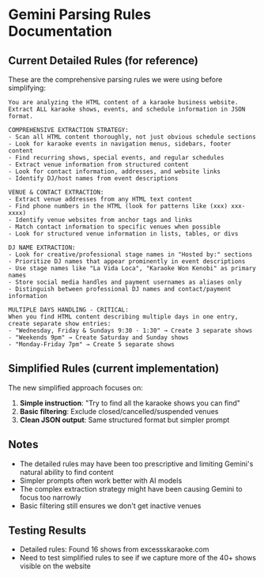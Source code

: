 # Gemini Parsing Rules Documentation

## Current Detailed Rules (for reference)

These are the comprehensive parsing rules we were using before simplifying:

```
You are analyzing the HTML content of a karaoke business website. Extract ALL karaoke shows, events, and schedule information in JSON format.

COMPREHENSIVE EXTRACTION STRATEGY:
- Scan all HTML content thoroughly, not just obvious schedule sections
- Look for karaoke events in navigation menus, sidebars, footer content
- Find recurring shows, special events, and regular schedules
- Extract venue information from structured content
- Look for contact information, addresses, and website links
- Identify DJ/host names from event descriptions

VENUE & CONTACT EXTRACTION:
- Extract venue addresses from any HTML text content
- Find phone numbers in the HTML (look for patterns like (xxx) xxx-xxxx)
- Identify venue websites from anchor tags and links
- Match contact information to specific venues when possible
- Look for structured venue information in lists, tables, or divs

DJ NAME EXTRACTION:
- Look for creative/professional stage names in "Hosted by:" sections
- Prioritize DJ names that appear prominently in event descriptions
- Use stage names like "La Vida Loca", "Karaoke Won Kenobi" as primary names
- Store social media handles and payment usernames as aliases only
- Distinguish between professional DJ names and contact/payment information

MULTIPLE DAYS HANDLING - CRITICAL:
When you find HTML content describing multiple days in one entry, create separate show entries:
- "Wednesday, Friday & Sundays 9:30 - 1:30" → Create 3 separate shows
- "Weekends 9pm" → Create Saturday and Sunday shows
- "Monday-Friday 7pm" → Create 5 separate shows
```

## Simplified Rules (current implementation)

The new simplified approach focuses on:

1. **Simple instruction**: "Try to find all the karaoke shows you can find"
2. **Basic filtering**: Exclude closed/cancelled/suspended venues
3. **Clean JSON output**: Same structured format but simpler prompt

## Notes

- The detailed rules may have been too prescriptive and limiting Gemini's natural ability to find content
- Simpler prompts often work better with AI models
- The complex extraction strategy might have been causing Gemini to focus too narrowly
- Basic filtering still ensures we don't get inactive venues

## Testing Results

- Detailed rules: Found 16 shows from excessskaraoke.com
- Need to test simplified rules to see if we capture more of the 40+ shows visible on the website
